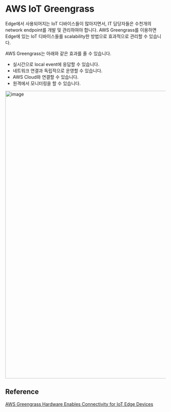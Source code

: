 # AWS IoT Greengrass

Edge에서 사용되어지는 IoT 디바이스들이 많아지면서, IT 담당자들은 수천개의 network endpoint를 개발 및 관리하여야 합니다. AWS Greengrass를 이용하면 Edge에 있는 IoT 디바이스들를 scalability한 방법으로 효과적으로 관리할 수 있습니다. 

AWS Greengrass는 아래와 같은 효과를 줄 수 있습니다.
- 실시간으로 local event에 응답할 수 있습니다. 
- 네트워크 연결과 독립적으로 운영할 수 있습니다.
- AWS Cloud와 연결할 수 있습니다.
- 원격에서 모니터링을 할 수 있습니다. 




<img width="905" alt="image" src="https://user-images.githubusercontent.com/52392004/182485948-796b6423-8cff-4e91-a89b-2aec21be86e5.png">

## Reference

[AWS Greengrass Hardware Enables Connectivity for IoT Edge Devices](https://www.onlogic.com/company/io-hub/iot-edge-devices/amp/)
